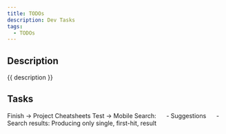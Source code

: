 ```yaml
---
title: TODOs
description: Dev Tasks
tags:
  - TODOs
---
```


## Description

{{ description }}

## Tasks

<!-- TODO -->Finish -> Project Cheatsheets
<!-- TODO -->Test -> Mobile Search:
<!-- TODO -->&nbsp;&nbsp;&nbsp;&nbsp;  - Suggestions
<!-- TODO -->&nbsp;&nbsp;&nbsp;&nbsp;  - Search results: Producing only single, first-hit, result
